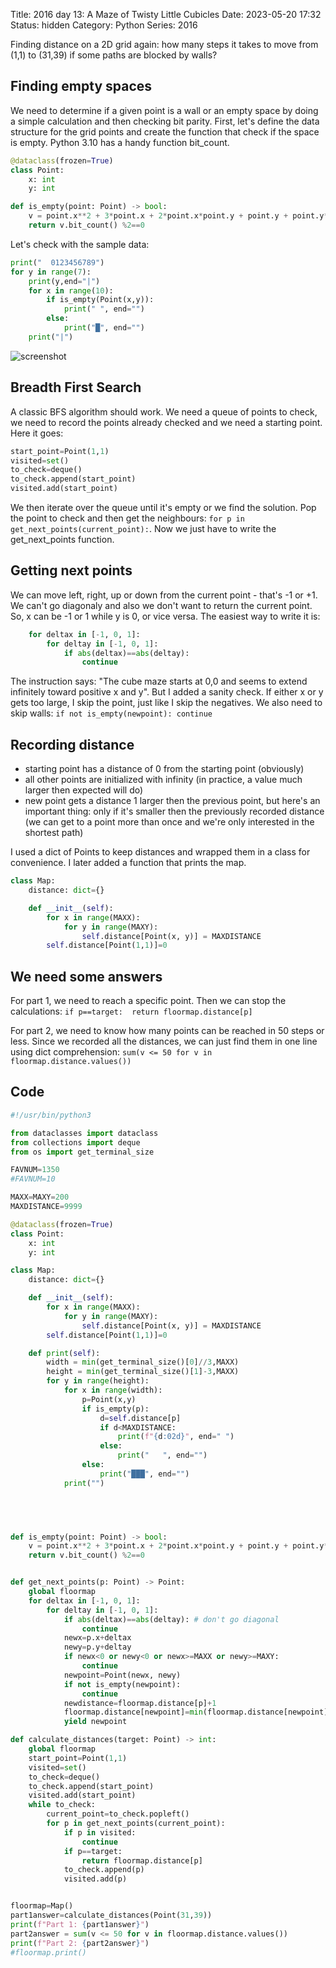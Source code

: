 Title: 2016 day 13: A Maze of Twisty Little Cubicles
Date: 2023-05-20 17:32
Status: hidden
Category: Python
Series: 2016

Finding distance on a 2D grid again: how many steps it takes to move from (1,1) to (31,39)
if some paths are blocked by walls?

## Finding empty spaces

We need to determine if a given point is a wall or an empty space by doing a simple
calculation and then checking bit parity. First, let's define the data structure for the
grid points and create the function that check if the space is empty. Python 3.10 has a
handy function bit_count.

```python
@dataclass(frozen=True)
class Point:
    x: int
    y: int

def is_empty(point: Point) -> bool:
    v = point.x**2 + 3*point.x + 2*point.x*point.y + point.y + point.y**2 + FAVNUM
    return v.bit_count() %2==0
```

Let's check with the sample data:

```python
print("  0123456789")
for y in range(7):
    print(y,end="|")
    for x in range(10):
        if is_empty(Point(x,y)):
            print(" ", end="")
        else:
            print("█", end="")
    print("|")
```

![screenshot]({static}/images/2016day13.png)

## Breadth First Search

A classic BFS algorithm should work. We need a queue of points to check, we need to record
the points already checked and we need a starting point. Here it goes:

```python
start_point=Point(1,1)
visited=set()
to_check=deque()
to_check.append(start_point)
visited.add(start_point)
```

We then iterate over the queue until it's empty or we find the solution. Pop the point to check
and then get the neighbours: `for p in get_next_points(current_point):`. Now we just have to write the
get_next_points function.

## Getting next points

We can move left, right, up or down from the current point - that's -1 or +1. We can't go diagonaly
and also we don't want to return the current point. So, x can be -1 or 1 while y is 0, or vice versa.
The easiest way to write it is:

```python
    for deltax in [-1, 0, 1]:
        for deltay in [-1, 0, 1]:
            if abs(deltax)==abs(deltay):
                continue
```

The instruction says: "The cube maze starts at 0,0 and seems to extend infinitely toward positive x and y".
But I added a sanity check. If either x or y gets too large, I skip the point, just like I skip the negatives.
We also need to skip walls: `if not is_empty(newpoint): continue`

## Recording distance

- starting point has a distance of 0 from the starting point (obviously)
- all other points are initialized with infinity (in practice, a value much larger then expected will do)
- new point gets a distance 1 larger then the previous point, but here's an important thing: only if it's smaller then the previously recorded distance (we can get to a point more than once and we're only interested in the shortest path)

I used a dict of Points to keep distances and wrapped them in a class for convenience. I later added a function that prints
the map.

```python
class Map:
    distance: dict={}

    def __init__(self):
        for x in range(MAXX):
            for y in range(MAXY):
                self.distance[Point(x, y)] = MAXDISTANCE
        self.distance[Point(1,1)]=0
```

## We need some answers

For part 1, we need to reach a specific point. Then we can stop the calculations: 
`if p==target:  return floormap.distance[p]`

For part 2, we need to know how many points can be reached in 50 steps or less.
Since we recorded all the distances, we can just find them in one line using
dict comprehension: `sum(v <= 50 for v in floormap.distance.values())`

## Code

```python
#!/usr/bin/python3

from dataclasses import dataclass
from collections import deque
from os import get_terminal_size

FAVNUM=1350
#FAVNUM=10

MAXX=MAXY=200
MAXDISTANCE=9999

@dataclass(frozen=True)
class Point:
    x: int
    y: int

class Map:
    distance: dict={}

    def __init__(self):
        for x in range(MAXX):
            for y in range(MAXY):
                self.distance[Point(x, y)] = MAXDISTANCE
        self.distance[Point(1,1)]=0

    def print(self):
        width = min(get_terminal_size()[0]//3,MAXX)
        height = min(get_terminal_size()[1]-3,MAXX)
        for y in range(height):
            for x in range(width):
                p=Point(x,y)
                if is_empty(p):
                    d=self.distance[p]
                    if d<MAXDISTANCE:
                        print(f"{d:02d}", end=" ")
                    else:
                        print("   ", end="")
                else:
                    print("███", end="")
            print("")

            



def is_empty(point: Point) -> bool:
    v = point.x**2 + 3*point.x + 2*point.x*point.y + point.y + point.y**2 + FAVNUM
    return v.bit_count() %2==0


def get_next_points(p: Point) -> Point:
    global floormap
    for deltax in [-1, 0, 1]:
        for deltay in [-1, 0, 1]:
            if abs(deltax)==abs(deltay): # don't go diagonal
                continue
            newx=p.x+deltax
            newy=p.y+deltay
            if newx<0 or newy<0 or newx>=MAXX or newy>=MAXY:
                continue
            newpoint=Point(newx, newy)
            if not is_empty(newpoint):
                continue
            newdistance=floormap.distance[p]+1
            floormap.distance[newpoint]=min(floormap.distance[newpoint],newdistance)
            yield newpoint

def calculate_distances(target: Point) -> int:
    global floormap
    start_point=Point(1,1)
    visited=set()
    to_check=deque()
    to_check.append(start_point)
    visited.add(start_point)
    while to_check:
        current_point=to_check.popleft()
        for p in get_next_points(current_point):
            if p in visited:
                continue
            if p==target:
                return floormap.distance[p]
            to_check.append(p)
            visited.add(p)


floormap=Map()
part1answer=calculate_distances(Point(31,39))
print(f"Part 1: {part1answer}")
part2answer = sum(v <= 50 for v in floormap.distance.values())
print(f"Part 2: {part2answer}")
#floormap.print()
```